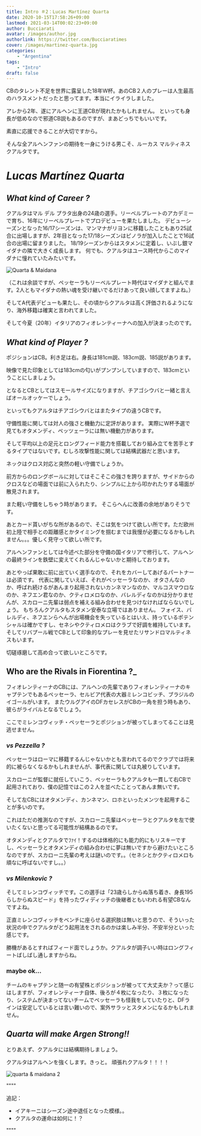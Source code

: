 ```yaml
---
title: Intro ＃2：Lucas Martínez Quarta 
date: 2020-10-15T17:58:26+09:00
lastmod: 2021-03-14T00:02:23+09:00
author: Bucciarati
avatar: /images/author.jpg
authorlink: https://twitter.com/Bucciaratimes
cover: /images/martinez-quarta.jpg
categories:
    - "Argentina"
tags:
    - "Intro"
draft: false
---
```


CBのタレント不足を世界に露呈した18年W杯。あのCB２人のプレーは人生最高のハラスメントだったと思ってます。本当にイライラしました。

<!--more-->

アレから2年、遂にアルヘンに王道CBが現れたかもしれません。
といっても身長が低めなので邪道CB説もあるのですが、まあどっちでもいいです。

素直に応援できることが大切ですから。

そんな全アルヘンファンの期待を一身にうける男こそ、ルーカス マルティネス クアルタです。
# _Lucas Martínez Quarta_

## _What kind of Career ?_

クアルタはマル デル プラタ出身の24歳の選手。リーベルプレートのアカデミーで育ち、16年にリーベルプレートでプロデビューを果たしました。
デビューシーズンとなった16/17シーズンは、マンマナがリヨンに移籍したこともあり25試合に出場しますが、2年目となった17/18シーズンはピノラが加入したことで16試合の出場に留まりました。
18/19シーズンからはスタメンに定着し、いぶし銀マイダナの隣で大きく成長します。
何でも、クアルタはユース時代からこのマイダナに憧れていたみたいです。

![Quarta & Maidana](/images/maidanaquarta1.jpg)

（これは余談ですが、ペッセーラもリーベルプレート時代はマイダナと組んでます。2人ともマイダナの熱い魂を受け継いでるだけあって良い顔してますよね。）

そしてA代表デビューも果たし、その頃からクアルタは高く評価されるようになり、海外移籍は確実と言われてました。

そして今夏（20年）イタリアのフィオレンティーナへの加入が決まったのです。

## _What kind of Player ?_

ポジションはCB。利き足は右。身長は181cm説、183cm説、185説があります。

映像で見た印象としては183cmの匂いがプンプンしていますので、183cmということにしましょう。

となるとCBとしてはスモールサイズになりますが、チアゴシウバと一緒と言えばオールオッケーでしょう。

といってもクアルタはチアゴシウバとはまたタイプの違うCBです。

守備性能に関しては対人の強さと機動力に定評があります。
実際にW杯予選で見てもオタメンディ、ペッツェーラには無い機動力があります。

そして平均以上の足元とロングフィード能力を搭載しており組み立てを苦手とするタイプではないです。むしろ攻撃性能に関しては結構武器だと思います。

ネックはクロス対応と突然の軽い守備でしょうか。

前方からのロングボールに対してはそこそこの強さを誇りますが、サイドからのクロスなどの場面では前に入られたり、シンプルに上から叩かれたりする場面が散見されます。

また軽い守備をしちゃう時があります。
そこらへんに改善の余地がありそうです。

あとカード貰いがちな所があるので、そこは気をつけて欲しい所です。ただ欧州初上陸で相手との距離感とかタイミングを掴むまでは我慢が必要になるかもしれません。。。優しく見守って欲しい所です。

アルヘンファンとしては今述べた部分を守備の国イタリアで修行して、アルヘンの最終ラインを鉄壁に変えてくれるんじゃないかと期待しております。

あとやっぱ果敢に前に出ていく選手なので、それをカバーしてあげるパートナーは必須です。
代表に関していえば、それがペッセーラなのか、オタさんなのか、呼ばれ続けるがあんまり起用されないカンネマンなのか、マルコスマウロなのか、ネフエン君なのか、クティロメロなのか、バレルディなのかは分かりませんが、スカローニ先輩は弱点を補える組み合わせを見つけなければならないでしょう。
もちろんクアルタもスタメン安泰な立場ではありません。
フォイス、バレルディ、ネフエンらへんが出場機会を失っているとはいえ、持っているポテンシャルは確かですし、セネシやクティロメロはクラブで好調を維持しています。
そしてリバプール戦でCBとして印象的なプレーを見せたリサンドロマルティネスもいます。

切磋琢磨して高め合って欲しいところです。
## Who are the Rivals in Fiorentina ?_
フィオレンティーナのCBには、アルヘンの先輩でありフィオレンティーナのキャプテンでもあるペッセーラ、セルビア代表の大器ミレンコビッチ、ブラジルのイゴールがいます。
またウルグアイのDFカセレスがCBの一角を担う時もあり、彼らがライバルとなるでしょう。

ここでミレンコヴィッチ・ペッセーラとポジションが被ってしまってることは見逃せません。

### _vs Pezzella ?_

ペッセーラはローマに移籍するんじゃないかとも言われてるのでクラブでは将来的に被らなくなるかもしれませんが、事代表に関しては丸被りしています。

スカローニが監督に就任していこう、ペッセーラもクアルタも一貫して右CBで起用されており、僕の記憶ではこの２人を並べたことってあんま無いです。

そして左CBにはオタメンディ、カンネマン、ロホといったメンツを起用することが多いのです。

これはただの推測なのですが、スカローニ先輩はペッセーラとクアルタを左で使いたくないと思ってる可能性が結構あるのです。

オタメンディとクアルタでﾌｧｲ！するのは体格的にも能力的にもリスキーですし、ペッセーラとオタメンディの組み合わせに夢は無いですから避けたいところなのですが、スカローニ先輩の考えは謎いのです。。（セネシとかクティロメロも頑なに呼ばないですし。。）

### _vs Milenkovic ?_

そしてミレンコヴィッチです。この選手は「23歳らしからぬ落ち着き、身長195らしからぬスピード」を持ったヴィディッチの後継者ともいわれる有望CBなんですよね。

正直ミレンコヴィッチをベンチに座らせる選択肢は無いと思うので、そういった状況の中でクアルタがどう起用法をされるのかは楽しみ半分、不安半分といった感じです。

勝機があるとすればフィード面でしょうか。クアルタが調子いい時はロングフィートばしばし通しますからね。

### maybe ok...

チームのキャプテンと随一の有望株とポジションが被ってて大丈夫か？って感じはしますが、フィオレンティーナ自体、後ろが４枚になったり、３枚になったり、システムが決まってないチームでペッセーラも怪我をしていたりと、DFラインは安定しているとは言い難いので、案外サラッとスタメンになるかもしれません。


## _Quarta will make Argen Strong!!_

とりあえず、クアルタには結構期待しましょう。

クアルタはアルヘンを強くします。きっと。
頑張れクアルタ！！！！

![quarta & maidana 2](/images/maidanaquarta.jpg)


""""

追記：
- イアキーニはシーズン途中退任となった模様。。
- クアルタの運命は如何に！？

""""
